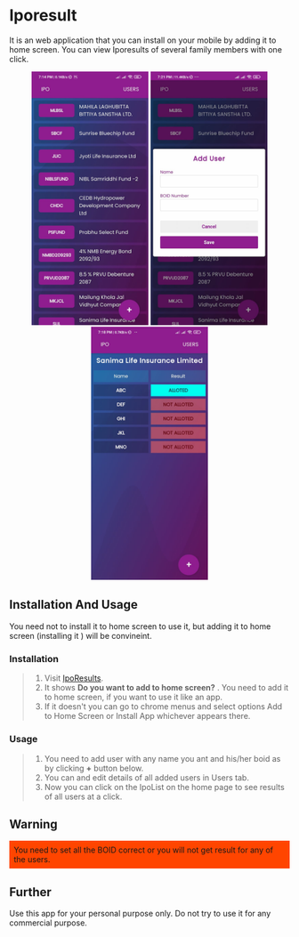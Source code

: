 # Iporesult

It is an web application that you can install on your mobile by adding it to home screen. You can view Iporesults of several family members with one click.

<p float="left" align="middle">
 <img width="210" src="./src/assets/images/home.jpg" > 
 <img width="210" src="./src/assets/images/adduser.jpg" > 
 <img width="210" src="./src/assets/images/result.jpg" > 
 </p>

## Installation And Usage

You need not to install it to home screen to use it, but adding it to home screen (installing it ) will be convineint.

### Installation

> 1. Visit <a class="display:inline" href="https://iporesults.netlify.app">IpoResults</a>.
> 2. It shows <strong>Do you want to add to home screen?</strong> . You need to add it to home screen, if you want to use it like an app.
> 3. If it doesn't you can go to chrome menus and select options Add to Home Screen or Install App whichever appears there.

### Usage

> 1.  You need to add user with any name you ant and his/her boid as by clicking <strong>+</strong> button below.
> 2.  You can and edit details of all added users in Users tab.
> 3.  Now you can click on the IpoList on the home page to see results of all users at a click.

## Warning

<div style="background:orangered;padding:.5rem">
You need to set all the BOID correct or you will not get result for any of the users.
</div>

## Further

Use this app for your personal purpose only. Do not try to use it for any commercial purpose.
